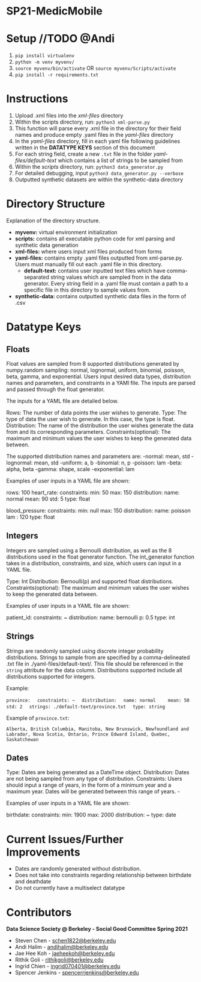 # SP21-MedicMobile
# Setup //TODO @Andi
1. `pip install virtualenv`
2. `python -m venv myvenv/`
3. `source myvenv/bin/activate`
OR `source myvenv/Scripts/activate`
4. `pip install -r requirements.txt` 

# Instructions 
1. Upload .xml files into the *xml-files* directory 
2. Within the scripts directory, run: `python3 xml-parse.py`
  1. This function will parse every .xml file in the directory for their field names and produce empty .yaml files in the *yaml-files* directory
3. In the *yaml-files* directory, fill in each yaml file following guidelines written in the **DATATYPE KEYS** section of this document
  1. For each string field, create a new `.txt` file in the folder *yaml-files/default-text* which contains a list of strings to be sampled from
4. Within the *scripts* directory, run: `python3 data_generator.py`
  1. For detailed debugging, input `python3 data_generator.py --verbose`
5. Outputted synthetic datasets are within the synthetic-data directory


# Directory Structure
Explanation of the directory structure.
- **myvenv:** virtual environment initialization
- **scripts:** contains all executable python code for xml parsing and synthetic data generation
- **xml-files:** where users input xml files produced from forms
- **yaml-files:** contains empty .yaml files outputted from xml-parse.py. Users must manually fill out each .yaml file in this directory.
  - **default-text:** contains user inputted text files which have comma-separated string values which are sampled from in the data generator. Every string field in a .yaml file must contain a path to a specific file in this directory to sample values from.
- **synthetic-data:** contains outputted synthetic data files in the form of .csv



# Datatype Keys

## Floats 
Float values are sampled from 8 supported distributions generated by numpy.random sampling: normal, lognormal, uniform, binomial, poisson, beta, gamma, and exponential. 
Users input desired data types, distribution names and parameters, and constraints in a YAMl file. The inputs are parsed and passed through the float generator.

The inputs for a YAML file are detailed below. 

Rows: The number of data points the user wishes to generate. 
Type: The type of data the user wish to generate. In this case, the type is float.
Distribution: The name of the distribution the user wishes generate the data from and its corresponding parameters. 
Constraints(optional): The maximum and minimum values the user wishes to keep the generated data between. 

The supported distribution names and parameters are:
  -normal: mean, std
  -lognormal: mean, std
  -uniform: a, b 
  -binomial: n, p 
  -poisson: lam 
  -beta: alpha, beta 
  -gamma: shape, scale 
  -exponential: lam 

Examples of user inputs in a YAML file are shown:

rows: 100
heart_rate:
  constraints:
    min: 50
    max: 150
  distribution: 
    name: normal
    mean: 90
    std: 5
  type: float

blood_pressure:
  constraints:
    min: null
    max: 150
  distribution: 
    name: poisson
    lam : 120
  type: float


## Integers 
Integers are sampled using a Bernoulli distribution, as well as the 8 distributions used in the float generator function.
The int_generator function takes in a distribution, constraints, and size, which users can input in a YAML file. 

Type: Int
Distribution: Bernoulli(p) and supported float distributions.
Constraints(optional): The maximum and minimum values the user wishes to keep the generated data between. 

Examples of user inputs in a YAML file are shown:

patient_id:
  constraints: ~
  distribution: 
    name: bernoulli
    p: 0.5
  type: int

## Strings

Strings are randomly sampled using discrete integer probability distributions. Strings to sample from are specified by a comma-delineated .txt file 
in ./yaml-files/default-text/. This file should be referenced in the `string` attribute for the data column. Distributions supported include all distributions supported for integers.

Example:

`province:`
`  constraints: ~`
`  distribution:`
`  name: normal`
`    mean: 50`
`    std: 2`
`  strings: ./default-text/province.txt`
`  type: string`

Example of `province.txt`:

`Alberta, British Columbia, Manitoba, New Brunswick, Newfoundland and Labrador, Nova Scotia, Ontario, Prince Edward Island, Quebec, Saskatchewan`

## Dates 

Type: Dates are being generated as a DateTime object.
Distribution: Dates are not being sampled from any type of distribution. 
Constraints: Users should input a range of years, in the form of a minimum year and a maximum year. Dates will be generated between this range of years.  -

Examples of user inputs in a YAML file are shown:

birthdate:
  constraints:
    min: 1900
    max: 2000
  distribution: ~
  type: date



# Current Issues/Further Improvements
* Dates are randomly generated without distribution.
* Does not take into constraints regarding relationship between birthdate and deathdate
* Do not currently have a multiselect datatype


# Contributors
**Data Science Society @ Berkeley - Social Good Committee Spring 2021** 
* Steven Chen - schen1822@berkeley.edu 
* Andi Halim - andihalim@berkeley.edu
* Jae Hee Koh - jaeheekoh@berkeley.edu
* Rithik Goli - rithikgoli@berkeley.edu
* Ingrid Chien - ingrid070401@berkeley.edu
* Spencer Jenkins - spencerrjenkins@berkeley.edu








